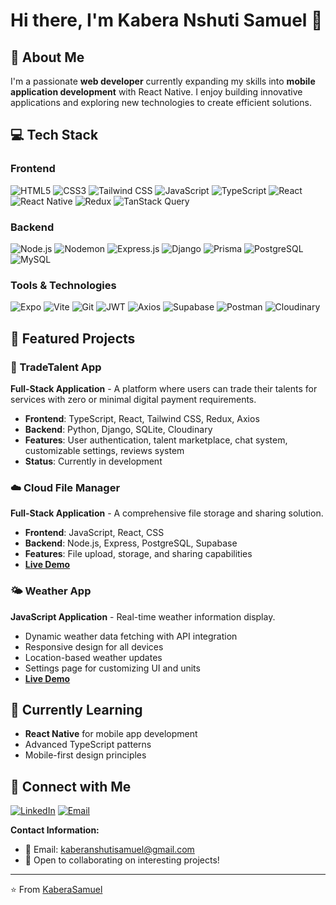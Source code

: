 # Hi there, I'm Kabera Nshuti Samuel 👋

## 🚀 About Me

I'm a passionate **web developer** currently expanding my skills into **mobile application development** with React Native. I enjoy building innovative applications and exploring new technologies to create efficient solutions.

## 💻 Tech Stack

### Frontend

![HTML5](https://img.shields.io/badge/HTML5-E34F26?style=for-the-badge&logo=html5&logoColor=white)
![CSS3](https://img.shields.io/badge/CSS3-1572B6?style=for-the-badge&logo=css3&logoColor=white)
![Tailwind CSS](https://img.shields.io/badge/Tailwind_CSS-38B2AC?style=for-the-badge&logo=tailwind-css&logoColor=white)
![JavaScript](https://img.shields.io/badge/JavaScript-F7DF1E?style=for-the-badge&logo=javascript&logoColor=black)
![TypeScript](https://img.shields.io/badge/TypeScript-007ACC?style=for-the-badge&logo=typescript&logoColor=white)
![React](https://img.shields.io/badge/React-20232A?style=for-the-badge&logo=react&logoColor=61DAFB)
![React Native](https://img.shields.io/badge/React_Native-20232A?style=for-the-badge&logo=react&logoColor=61DAFB)
![Redux](https://img.shields.io/badge/Redux-593D88?style=for-the-badge&logo=redux&logoColor=white)
![TanStack Query](https://img.shields.io/badge/TanStack_Query-FF4154?style=for-the-badge&logo=reactquery&logoColor=white)

### Backend

![Node.js](https://img.shields.io/badge/Node.js-43853D?style=for-the-badge&logo=node.js&logoColor=white)
![Nodemon](https://img.shields.io/badge/Nodemon-76D04B?style=for-the-badge&logo=nodemon&logoColor=white)
![Express.js](https://img.shields.io/badge/Express.js-404D59?style=for-the-badge&logo=express&logoColor=white)
![Django](https://img.shields.io/badge/Django-092E20?style=for-the-badge&logo=django&logoColor=white)
![Prisma](https://img.shields.io/badge/Prisma-3982CE?style=for-the-badge&logo=Prisma&logoColor=white)
![PostgreSQL](https://img.shields.io/badge/PostgreSQL-316192?style=for-the-badge&logo=postgresql&logoColor=white)
![MySQL](https://img.shields.io/badge/MySQL-00000F?style=for-the-badge&logo=mysql&logoColor=white)

### Tools & Technologies

![Expo](https://img.shields.io/badge/Expo-1C1E24?style=for-the-badge&logo=expo&logoColor=#D04A37)
![Vite](https://img.shields.io/badge/Vite-646CFF?style=for-the-badge&logo=vite&logoColor=white)
![Git](https://img.shields.io/badge/Git-F05032?style=for-the-badge&logo=git&logoColor=white)
![JWT](https://img.shields.io/badge/JWT-black?style=for-the-badge&logo=JSON%20web%20tokens)
![Axios](https://img.shields.io/badge/Axios-5A29E4?style=for-the-badge&logo=axios&logoColor=white)
![Supabase](https://img.shields.io/badge/Supabase-3ECF8E?style=for-the-badge&logo=supabase&logoColor=white)
![Postman](https://img.shields.io/badge/Postman-FF6C37?style=for-the-badge&logo=postman&logoColor=white)
![Cloudinary](https://img.shields.io/badge/Cloudinary-3448C5?style=for-the-badge&logo=cloudinary&logoColor=white)

## 🌟 Featured Projects

### 🔄 TradeTalent App

**Full-Stack Application** - A platform where users can trade their talents for services with zero or minimal digital payment requirements.

- **Frontend**: TypeScript, React, Tailwind CSS, Redux, Axios
- **Backend**: Python, Django, SQLite, Cloudinary
- **Features**: User authentication, talent marketplace, chat system, customizable settings, reviews system
- **Status**: Currently in development

### ☁️ Cloud File Manager

**Full-Stack Application** - A comprehensive file storage and sharing solution.

- **Frontend**: JavaScript, React, CSS
- **Backend**: Node.js, Express, PostgreSQL, Supabase
- **Features**: File upload, storage, and sharing capabilities
- **[Live Demo](https://file-uploader-1cpl.onrender.com/)**

### 🌤️ Weather App

**JavaScript Application** - Real-time weather information display.

- Dynamic weather data fetching with API integration
- Responsive design for all devices
- Location-based weather updates
- Settings page for customizing UI and units
- **[Live Demo](https://kaberasamuel.github.io/Weather-App/html/welcome.html)**

## 🌱 Currently Learning

- **React Native** for mobile app development
- Advanced TypeScript patterns
- Mobile-first design principles

## 🔗 Connect with Me

[![LinkedIn](https://img.shields.io/badge/LinkedIn-0077B5?style=for-the-badge&logo=linkedin&logoColor=white)](https://www.linkedin.com/in/kabera-nshuti-samuel-b577ab271/)
[![Email](https://img.shields.io/badge/Email-D14836?style=for-the-badge&logo=gmail&logoColor=white)](mailto:kaberanshutisamuel@gmail.com)

**Contact Information:**

- 📧 Email: kaberanshutisamuel@gmail.com
- 💼 Open to collaborating on interesting projects!

---

⭐️ From [KaberaSamuel](https://github.com/kaberasamuel)
